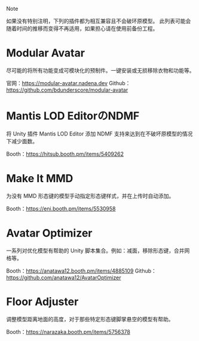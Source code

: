 > [!NOTE]
> 如果没有特别注明，下列的插件都为相互兼容且不会破环原模型。
> 此列表可能会随着时间的推移而变得不再适用，如果担心请在使用前备份工程。

# Modular Avatar
尽可能的将所有功能变成可模块化的预制件。一键安装或无损移除衣物和功能等。

官网：https://modular-avatar.nadena.dev
Github：https://github.com/bdunderscore/modular-avatar

# Mantis LOD EditorのNDMF
将 Unity 插件 Mantis LOD Editor 添加 NDMF 支持来达到在不破坏原模型的情况下减少面数。

Booth：https://hitsub.booth.pm/items/5409262

# Make It MMD
为没有 MMD 形态键的模型手动指定形态键样式，并在上传时自动添加。

Booth：https://eni.booth.pm/items/5530958

# Avatar Optimizer
一系列对优化模型有帮助的 Unity 脚本集合。例如：减面，移除形态键，合并网格等。

Booth：https://anatawa12.booth.pm/items/4885109
Github：https://github.com/anatawa12/AvatarOptimizer

# Floor Adjuster
调整模型距离地面的高度，对于那些特定形态键脚掌悬空的模型有帮助。

Booth：https://narazaka.booth.pm/items/5756378